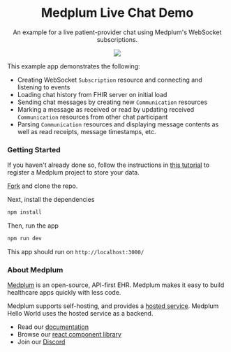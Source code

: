 <h1 align="center">Medplum Live Chat Demo</h1>
<p align="center">An example for a live patient-provider chat using Medplum's WebSocket subscriptions.</p>
<p align="center">
<a href="https://github.com/medplum/medplum-live-chat-demo/blob/main/LICENSE.txt">
    <img src="https://img.shields.io/badge/license-Apache-blue.svg" />
  </a>
</p>

This example app demonstrates the following:

- Creating WebSocket `Subscription` resource and connecting and listening to events
- Loading chat history from FHIR server on initial load
- Sending chat messages by creating new `Communication` resources
- Marking a message as received or read by updating received `Communication` resources from other chat participant
- Parsing `Communication` resources and displaying message contents as well as read receipts, message timestamps, etc.

### Getting Started

If you haven't already done so, follow the instructions in [this tutorial](https://www.medplum.com/docs/tutorials/register) to register a Medplum project to store your data.

[Fork](https://github.com/medplum/medplum-live-chat-demo/fork) and clone the repo.

Next, install the dependencies

```bash
npm install
```

Then, run the app

```bash
npm run dev
```

This app should run on `http://localhost:3000/`

### About Medplum

[Medplum](https://www.medplum.com/) is an open-source, API-first EHR. Medplum makes it easy to build healthcare apps quickly with less code.

Medplum supports self-hosting, and provides a [hosted service](https://app.medplum.com/). Medplum Hello World uses the hosted service as a backend.

- Read our [documentation](https://www.medplum.com/docs)
- Browse our [react component library](https://docs.medplum.com/storybook/index.html?)
- Join our [Discord](https://discord.gg/medplum)
